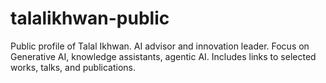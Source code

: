 # talalikhwan-public
Public profile of Talal Ikhwan. AI advisor and innovation leader. Focus on Generative AI, knowledge assistants, agentic AI. Includes links to selected works, talks, and publications.
